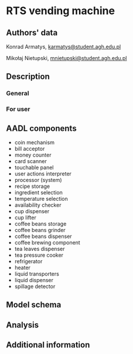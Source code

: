 # RTS vending machine

## Authors' data

Konrad Armatys, karmatys@student.agh.edu.pl

Mikołaj Nietupski, mnietupski@student.agh.edu.pl

## Description

### General

### For user

## AADL components

- coin mechanism
- bill acceptor
- money counter
- card scanner
- touchable panel
- user actions interpreter
- processor (system)
- recipe storage
- ingredient selection
- temperature selection
- availability checker
- cup dispenser
- cup lifter
- coffee beans storage
- coffee beans grinder
- coffee beans dispenser
- coffee brewing component
- tea leaves dispenser
- tea pressure cooker
- refrigerator
- heater
- liquid transporters
- liquid dispenser
- spillage detector



## Model schema

## Analysis

## Additional information
